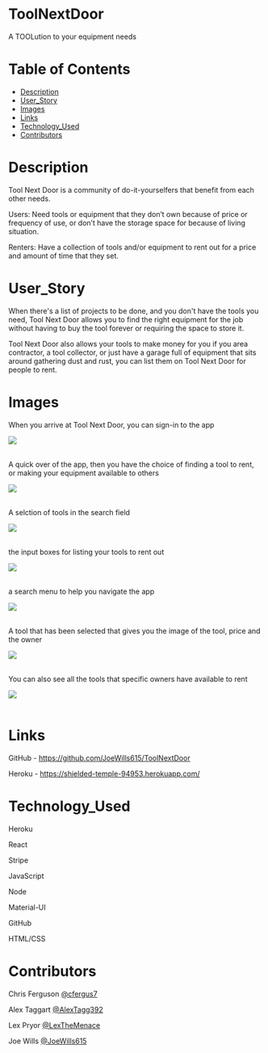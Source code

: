 # ToolNextDoor
A TOOLution to your equipment needs

# Table of Contents
* [Description](#description)
* [User_Story](#user_story)
* [Images](#images)
* [Links](#links)
* [Technology_Used](#technology_used)
* [Contributors](#contributors)

# Description

Tool Next Door is a community of do-it-yourselfers that benefit from each other needs. 

Users: Need tools or equipment that they don’t own because of price or 
frequency of use, or don’t have the storage space for because of living situation.

Renters: Have a collection of tools and/or equipment to rent out for a price and amount of time that they set.


# User_Story

When there's a list of projects to be done, and you don't have the tools you need, Tool Next Door allows you to find the right equipment for the job without having to buy the tool forever or requiring the space to store it. 

Tool Next Door also allows your tools to make money for you if you area contractor, a tool collector, or 
just have a garage full of equipment that sits around gathering dust and rust, you can list them on Tool Next Door for people to rent. 

# Images
When you arrive at Tool Next Door, you can sign-in to the app

<img src="./readmePics/toolnextdoor_01.PNG">

<br/>
<br/>

A quick over of the app, then you have the choice of finding a tool to rent, or making your equipment available to others

<img src="./readmePics/toolnextdoor_02.PNG">

<br/>
<br/>

A selction of tools in the search field

<img src="./readmePics/toolnextdoor_03.PNG">

<br/>
<br/>

the input boxes for listing your tools to rent out

<img src="./readmePics/toolnextdoor_04.PNG">

<br/>
<br/>

a search menu to help you navigate the app

<img src="./readmePics/toolnextdoor_05.PNG">

<br/>
<br/>

A tool that has been selected that gives you the image of the tool, price and the owner

<img src="./readmePics/toolnextdoor_06.PNG">

<br/>
<br/>

You can also see all the tools that specific owners have available to rent

<img src="./readmePics/toolnextdoor_07.PNG">

<br/>
<br/>

# Links

GitHub - https://github.com/JoeWills615/ToolNextDoor

Heroku - https://shielded-temple-94953.herokuapp.com/

# Technology_Used

Heroku

React

Stripe

JavaScript

Node

Material-UI

GitHub

HTML/CSS

# Contributors
Chris Ferguson [@cfergus7](https://github.com/cfergus7)

Alex Taggart [@AlexTagg392](https://github.com/AlexTagg392)

Lex Pryor [@LexTheMenace](https://github.com/LexTheMenace)

Joe Wills [@JoeWills615](https://github.com/JoeWills615)


